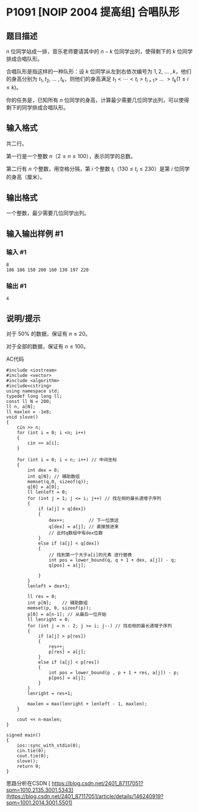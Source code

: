 # P1091 [NOIP 2004 提高组] 合唱队形

## 题目描述

$n$ 位同学站成一排，音乐老师要请其中的 $n-k$ 位同学出列，使得剩下的 $k$ 位同学排成合唱队形。

合唱队形是指这样的一种队形：设 $k$ 位同学从左到右依次编号为 $1,2,$ … $,k$，他们的身高分别为 $t_1,t_2,$ … $,t_k$，则他们的身高满足 $t_1< \cdots <t_i>t_{i+1}>$ … $>t_k(1\le i\le k)$。

你的任务是，已知所有 $n$ 位同学的身高，计算最少需要几位同学出列，可以使得剩下的同学排成合唱队形。

## 输入格式

共二行。

第一行是一个整数 $n$（$2\le n\le100$），表示同学的总数。

第二行有 $n$ 个整数，用空格分隔，第 $i$ 个整数 $t_i$（$130\le t_i\le230$）是第 $i$ 位同学的身高（厘米）。

## 输出格式

一个整数，最少需要几位同学出列。

## 输入输出样例 #1

### 输入 #1

```
8
186 186 150 200 160 130 197 220
```

### 输出 #1

```
4
```

## 说明/提示

对于 $50\%$ 的数据，保证有 $n \le 20$。

对于全部的数据，保证有 $n \le 100$。

AC代码
```
#include <iostream>
#include <vector>
#include <algorithm>
#include<cstring>
using namespace std;
typedef long long ll;
const ll N = 200;
ll n, a[N];
ll maxlen = -1e8;
void slove()
{
    cin >> n;
    for (int i = 0; i <n; i++)
    {
        cin >> a[i];
    }

    for (int i = 0; i < n; i++) // 中间坐标
    {
        int dex = 0;
        int q[N]; // 辅助数组
        memset(q,0, sizeof(q));
        q[0] = a[0];
        ll lenleft = 0;
        for (int j = 1; j <= i; j++) // 找左侧的最长递增子序列
        {
            if (a[j] > q[dex])
            {
                dex++;         // 下一位放这
                q[dex] = a[j]; // 直接放进来
                // 此时q数组中有dex位数
            }
            else if (a[j] < q[dex])
            {
                // 找到第一个大于a[i]的元素 进行替换
                int pos = lower_bound(q, q + 1 + dex, a[j]) - q;
                q[pos] = a[j];
               
            }
        }
        lenleft = dex+1;

        ll res = 0;
        int p[N];    // 辅助数组
        memset(p, 0, sizeof(p));
        p[0] = a[n-1]; // 从最后一位开始
        ll lenright = 0;
        for (int j = n - 2; j >= i; j--) // 找右侧的最长递增子序列
        {
            if (a[j] > p[res])
            {
                res++;
                p[res] = a[j];
            }
            else if (a[j] < p[res])
            {
                int pos = lower_bound(p , p + 1 + res, a[j]) - p;
                p[pos] = a[j];
            }
        }
        lenright = res+1;

        maxlen = max(lenright + lenleft - 1, maxlen);
    }

    cout << n-maxlen;
}

signed main()
{
    ios::sync_with_stdio(0);
    cin.tie(0);
    cout.tie(0);
    slove();
    return 0;
}
```

思路分析在CSDN [ https://blog.csdn.net/2401_87117051?spm=1010.2135.3001.5343](https://blog.csdn.net/2401_87117051/article/details/146240919?spm=1001.2014.3001.5501)
